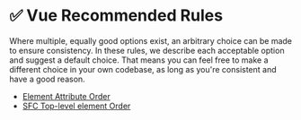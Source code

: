 # ✅ Vue Recommended Rules

Where multiple, equally good options exist, an arbitrary choice can be made to ensure consistency. In these rules, we describe each acceptable option and suggest a default choice. That means you can feel free to make a different choice in your own codebase, as long as you're consistent and have a good reason. 

- [Element Attribute Order](./element-attribute-order.md)
- [SFC Top-level element Order](./top-level-element-order.md)
